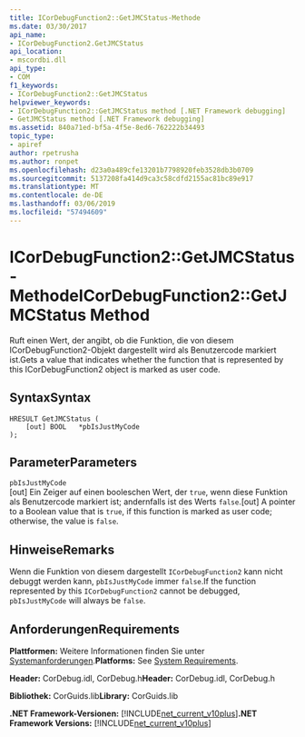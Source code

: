 ```yaml
---
title: ICorDebugFunction2::GetJMCStatus-Methode
ms.date: 03/30/2017
api_name:
- ICorDebugFunction2.GetJMCStatus
api_location:
- mscordbi.dll
api_type:
- COM
f1_keywords:
- ICorDebugFunction2::GetJMCStatus
helpviewer_keywords:
- ICorDebugFunction2::GetJMCStatus method [.NET Framework debugging]
- GetJMCStatus method [.NET Framework debugging]
ms.assetid: 840a71ed-bf5a-4f5e-8ed6-762222b34493
topic_type:
- apiref
author: rpetrusha
ms.author: ronpet
ms.openlocfilehash: d23a0a489cfe13201b7798920feb3528db3b0709
ms.sourcegitcommit: 5137208fa414d9ca3c58cdfd2155ac81bc89e917
ms.translationtype: MT
ms.contentlocale: de-DE
ms.lasthandoff: 03/06/2019
ms.locfileid: "57494609"
---
```

# <a name="icordebugfunction2getjmcstatus-method"></a><span data-ttu-id="6853e-102">ICorDebugFunction2::GetJMCStatus-Methode</span><span class="sxs-lookup"><span data-stu-id="6853e-102">ICorDebugFunction2::GetJMCStatus Method</span></span>
<span data-ttu-id="6853e-103">Ruft einen Wert, der angibt, ob die Funktion, die von diesem ICorDebugFunction2-Objekt dargestellt wird als Benutzercode markiert ist.</span><span class="sxs-lookup"><span data-stu-id="6853e-103">Gets a value that indicates whether the function that is represented by this ICorDebugFunction2 object is marked as user code.</span></span>  
  
## <a name="syntax"></a><span data-ttu-id="6853e-104">Syntax</span><span class="sxs-lookup"><span data-stu-id="6853e-104">Syntax</span></span>  
  
```  
HRESULT GetJMCStatus (  
    [out] BOOL   *pbIsJustMyCode  
);  
```  
  
## <a name="parameters"></a><span data-ttu-id="6853e-105">Parameter</span><span class="sxs-lookup"><span data-stu-id="6853e-105">Parameters</span></span>  
 `pbIsJustMyCode`  
 <span data-ttu-id="6853e-106">[out] Ein Zeiger auf einen booleschen Wert, der `true`, wenn diese Funktion als Benutzercode markiert ist; andernfalls ist des Werts `false`.</span><span class="sxs-lookup"><span data-stu-id="6853e-106">[out] A pointer to a Boolean value that is `true`, if this function is marked as user code; otherwise, the value is `false`.</span></span>  
  
## <a name="remarks"></a><span data-ttu-id="6853e-107">Hinweise</span><span class="sxs-lookup"><span data-stu-id="6853e-107">Remarks</span></span>  
 <span data-ttu-id="6853e-108">Wenn die Funktion von diesem dargestellt `ICorDebugFunction2` kann nicht debuggt werden kann, `pbIsJustMyCode` immer `false`.</span><span class="sxs-lookup"><span data-stu-id="6853e-108">If the function represented by this `ICorDebugFunction2` cannot be debugged, `pbIsJustMyCode` will always be `false`.</span></span>  
  
## <a name="requirements"></a><span data-ttu-id="6853e-109">Anforderungen</span><span class="sxs-lookup"><span data-stu-id="6853e-109">Requirements</span></span>  
 <span data-ttu-id="6853e-110">**Plattformen:** Weitere Informationen finden Sie unter [Systemanforderungen](../../../../docs/framework/get-started/system-requirements.md).</span><span class="sxs-lookup"><span data-stu-id="6853e-110">**Platforms:** See [System Requirements](../../../../docs/framework/get-started/system-requirements.md).</span></span>  
  
 <span data-ttu-id="6853e-111">**Header:** CorDebug.idl, CorDebug.h</span><span class="sxs-lookup"><span data-stu-id="6853e-111">**Header:** CorDebug.idl, CorDebug.h</span></span>  
  
 <span data-ttu-id="6853e-112">**Bibliothek:** CorGuids.lib</span><span class="sxs-lookup"><span data-stu-id="6853e-112">**Library:** CorGuids.lib</span></span>  
  
 <span data-ttu-id="6853e-113">**.NET Framework-Versionen:** [!INCLUDE[net_current_v10plus](../../../../includes/net-current-v10plus-md.md)]</span><span class="sxs-lookup"><span data-stu-id="6853e-113">**.NET Framework Versions:** [!INCLUDE[net_current_v10plus](../../../../includes/net-current-v10plus-md.md)]</span></span>
